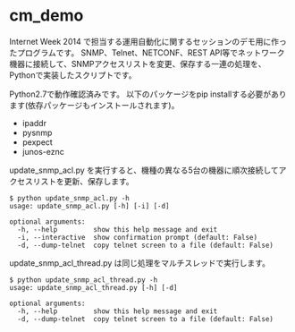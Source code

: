 cm_demo
=======
Internet Week 2014 で担当する運用自動化に関するセッションのデモ用に作ったプログラムです。
SNMP、Telnet、NETCONF、REST API等でネットワーク機器に接続して、SNMPアクセスリストを変更、保存する一連の処理を、Pythonで実装したスクリプトです。

Python2.7で動作確認済みです。
以下のパッケージをpip installする必要があります(依存パッケージもインストールされます)。

 - ipaddr
 - pysnmp
 - pexpect
 - junos-eznc

update_snmp_acl.py を実行すると、機種の異なる5台の機器に順次接続してアクセスリストを更新、保存します。

```
$ python update_snmp_acl.py -h
usage: update_snmp_acl.py [-h] [-i] [-d]

optional arguments:
  -h, --help         show this help message and exit
  -i, --interactive  show confirmation prompt (default: False)
  -d, --dump-telnet  copy telnet screen to a file (default: False)
```

update_snmp_acl_thread.py は同じ処理をマルチスレッドで実行します。

```
$ python update_snmp_acl_thread.py -h
usage: update_snmp_acl_thread.py [-h] [-d]

optional arguments:
  -h, --help         show this help message and exit
  -d, --dump-telnet  copy telnet screen to a file (default: False)
```
